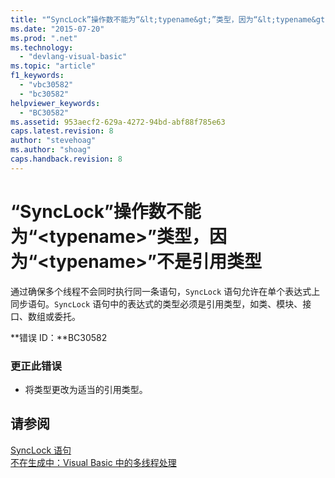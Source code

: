 ```yaml
---
title: "“SyncLock”操作数不能为“&lt;typename&gt;”类型，因为“&lt;typename&gt;”不是引用类型 | Microsoft Docs"
ms.date: "2015-07-20"
ms.prod: ".net"
ms.technology: 
  - "devlang-visual-basic"
ms.topic: "article"
f1_keywords: 
  - "vbc30582"
  - "bc30582"
helpviewer_keywords: 
  - "BC30582"
ms.assetid: 953aecf2-629a-4272-94bd-abf88f785e63
caps.latest.revision: 8
author: "stevehoag"
ms.author: "shoag"
caps.handback.revision: 8
---
```

# “SyncLock”操作数不能为“&lt;typename&gt;”类型，因为“&lt;typename&gt;”不是引用类型
通过确保多个线程不会同时执行同一条语句，`SyncLock` 语句允许在单个表达式上同步语句。`SyncLock` 语句中的表达式的类型必须是引用类型，如类、模块、接口、数组或委托。  
  
 **错误 ID：**BC30582  
  
### 更正此错误  
  
-   将类型更改为适当的引用类型。  
  
## 请参阅  
 [SyncLock 语句](../../visual-basic/language-reference/statements/synclock-statement.md)   
 [不在生成中：Visual Basic 中的多线程处理](http://msdn.microsoft.com/zh-cn/c731a50c-09c1-4468-9646-54c86b75d269)